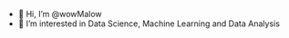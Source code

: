 - 👋 Hi, I’m @wowMalow
- 👀 I’m interested in Data Science, Machine Learning and Data Analysis

<!---
wowMalow/wowMalow is a ✨ special ✨ repository because its `README.md` (this file) appears on your GitHub profile.
You can click the Preview link to take a look at your changes.
--->
